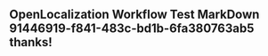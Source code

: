 <properties
ms.topic="hero-topic"
ms.test1="hero-topic"
ms.test2="test"/>

## OpenLocalization Workflow Test MarkDown 91446919-f841-483c-bd1b-6fa380763ab5 thanks!
